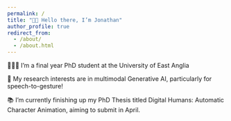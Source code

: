 ```yaml
---
permalink: /
title: "👋🏼 Hello there, I’m Jonathan"
author_profile: true
redirect_from: 
  - /about/
  - /about.html
---
```

👨🏻‍💻 I’m a final year PhD student at the University of East Anglia

🔬 My research interests are in multimodal Generative AI, particularly for speech-to-gesture!

📚 I’m currently finishing up my PhD Thesis titled Digital Humans: Automatic Character Animation, aiming to submit in April.